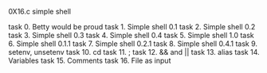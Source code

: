 0X16.c simple shell

task 0. Betty would be proud
task 1. Simple shell 0.1
task 2. Simple shell 0.2
task 3. Simple shell 0.3
task 4. Simple shell 0.4
task 5. Simple shell 1.0
task 6. Simple shell 0.1.1
task 7. Simple shell 0.2.1
task 8. Simple shell 0.4.1
task 9. setenv, unsetenv
task 10. cd
task 11. ;
task 12. && and ||
task 13. alias
task 14. Variables
task 15. Comments
task 16. File as input

